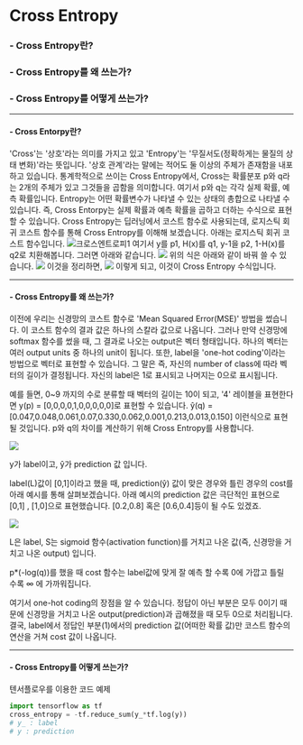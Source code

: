 
Cross Entropy
=======
### - Cross Entropy란?
### - Cross Entropy를 왜 쓰는가?
### - Cross Entropy를 어떻게 쓰는가?
-------------------------
#### - Cross Entorpy란?

'Cross'는 '상호'라는 의미를 가지고 있고 'Entropy'는 '무질서도(정확하게는 물질의 상태 변화)'라는 뜻입니다. '상호 관계'라는 말에는 적어도 둘 이상의 주체가 존재함을 내포하고 있습니다. 통계학적으로 쓰이는 Cross Entropy에서, Cross는 확률분포 p와 q라는 2개의 주체가 있고 그것들을 곱함을 의미합니다. 여기서 p와 q는 각각 실제 확률, 예측 확률입니다. Entropy는 어떤 확률변수가 나타낼 수 있는 상태의 총합으로 나타낼 수 있습니다. 즉, Cross Entorpy는 실제 확률과 예측 확률을 곱하고 더하는 수식으로 표현할 수 있습니다. Cross Entropy는 딥러닝에서 코스트 함수로 사용되는데, 로지스틱 회귀 코스트 함수를 통해 Cross Entropy를 이해해 보겠습니다. 아래는 로지스틱 회귀 코스트 함수입니다.
![크로스엔트로피1](http://cfile3.uf.tistory.com/image/2568B7345945DCC90A0486)
여기서 y를 p1, H(x)를 q1, y-1을 p2, 1-H(x)를 q2로 치환해봅니다. 그러면 아래와 같습니다.
![](http://cfile2.uf.tistory.com/image/2764783A5945DD01041589)
위의 식은 아래와 같이 바꿔 쓸 수 있습니다.
![](http://cfile4.uf.tistory.com/image/241F92335945DD1123F8C4)
이것을 정리하면,
![](http://cfile28.uf.tistory.com/image/21323A395945DD201B6066)
이렇게 되고, 이것이 Cross Entropy 수식입니다.

------------
#### - Cross Entropy를 왜 쓰는가?

  이전에 우리는 신경망의 코스트 함수로 'Mean Squared Error(MSE)' 방법을 썼습니다. 이 코스트 함수의 결과 값은 하나의 스칼라 값으로 나옵니다. 그러나 만약 신경망에 softmax 함수를 썼을 때, 그 결과로 나오는 output은 벡터 형태입니다. 하나의 벡터는 여러 output units 중 하나의 unit이 됩니다. 또한, label을 'one-hot coding'이라는 방법으로 벡터로 표현할 수 있습니다. 그 말은 즉, 자신의 number of class에 따라 벡터의 길이가 결정됩니다. 자신의 label은 1로 표시되고 나머지는 0으로 표시됩니다. 

  예를 들면, 0~9 까지의 수로 분류할 때 벡터의 길이는 10이 되고, '4' 레이블을 표현한다면 y(p) = [0,0,0,0,1,0,0,0,0,0]로 표현할 수 있습니다. ŷ(q) = [0.047,0.048,0.061,0.07,0.330,0.062,0.001,0.213,0.013,0.150] 이런식으로 표현될 것입니다. p와 q의 차이를 계산하기 위해 Cross Entropy를 사용합니다.

![](https://cdn-images-1.medium.com/max/1600/0*YRAt7P06fL7TObX-.png)

y가 label이고, ŷ가 prediction 값 입니다.

label(L)값이 [0,1]이라고 했을 때, prediction(ŷ) 값이 맞은 경우와 틀린 경우의 cost를 아래 예시를 통해 살펴보겠습니다. 아래 예시의 prediction 값은 극단적인 표현으로 [0,1] , [1,0]으로 표현했습니다. [0.2,0.8] 혹은 [0.6,0.4]등이 될 수도 있겠죠.

![](http://cfile23.uf.tistory.com/image/243B804E579806C11E2A8F)

L은 label, S는 sigmoid 함수(activation function)를 거치고 나온 값(즉, 신경망을 거치고 나온 output) 입니다.

p*(-log(q))를 했을 때 cost 함수는 label값에 맞게 잘 예측 할 수록 0에 가깝고 틀릴 수록 ∞ 에 가까워집니다. 

여기서 one-hot coding의 장점을 알 수 있습니다. 정답이 아닌 부분은 모두 0이기 때문에 신경망을 거치고 나온 output(prediction)과 곱해졌을 때 모두 0으로 처리됩니다. 결국, label에서 정답인 부분(1)에서의 prediction 값(어떠한 확률 값)만 코스트 함수의 연산을 거쳐 cost 값이 나옵니다.

--------
#### - Cross Entropy를 어떻게 쓰는가?

텐서플로우를 이용한 코드 예제


```python
import tensorflow as tf
cross_entropy = -tf.reduce_sum(y_*tf.log(y))
# y_ : label
# y : prediction
```
